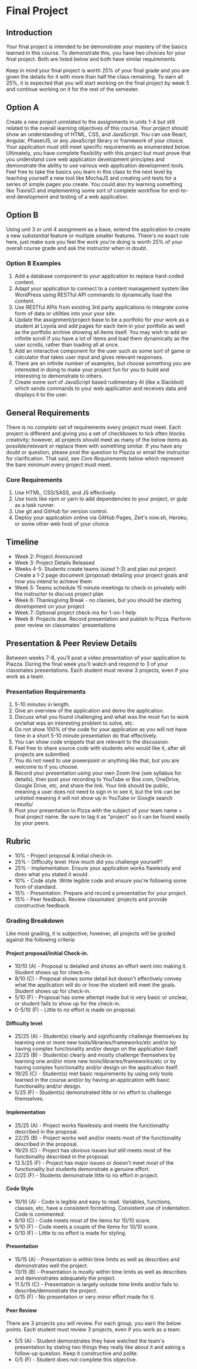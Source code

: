 # Final Project

## Introduction
Your final project is intended to be demonstrate your mastery of the basics learned in this course. To demonstrate this, you have two choices for your final project. Both are listed below and both have similar requirements. 

Keep in mind your final project is worth 25% of your final grade and you are given the details for it with more than half the class remaining. To earn all 25%, it is expected that you will start working on the final project by week 5 and continue working on it for the rest of the semester.

## Option A
Create a new project unrelated to the assignments in units 1-4 but still related to the overall learning objectives of this course. Your project should show an understanding of HTML, CSS, and JavaScript. You can use React, Angular, PhaserJS, or any JavaScript library or framework of your choice. Your application must still meet specific requirements as enumerated below. Ultimately, you have complete flexibility with this project but must prove that you understand core web application development principles and demonstrate the ability to use various web application development tools. Feel free to take the basics you learn in this class to the next level by teaching yourself a new tool like MochaJS and creating unit tests for a series of simple pages you create. You could also try learning something like TravisCI and implementing some sort of complete workflow for end-to-end development and testing of a web application.

## Option B
Using unit 3 or unit 4 assignment as a base, extend the application to create a new _substantial_ feature or multiple smaller features. There's no exact rule here, just make sure you feel the work you're doing is worth 25% of your overall course grade and ask the instructor when in doubt.

### Option B Examples

1. Add a database component to your application to replace hard-coded content. 
1. Adapt your application to connect to a content management system like WordPress using RESTful API commands to dynamically load the content. 
1. Use RESTful APIs from existing 3rd party applications to integrate some form of data or utilities into your your site.
1. Update the assignment/project-base to be a portfolio for your work as a student at Loyola and add pages for each item in your portfolio as well as the portfolio archive showing all items itself. You may wish to add an infinite scroll if you have a lot of items and load them dynamically as the user scrolls, rather than loading all at once. 
1. Add an interactive component for the user such as some sort of game or calculator that takes user input and gives relevant responses.
1. There are an infinite number of examples, but choose something _you_ are interested in doing to make your project fun for you to build and interesting to demonstrate to others.
1. Create some sort of JavaScript based rudimentary AI (like a Slackbot) which sends commands to your web application and receives data and displays it to the user.

## General Requirements
There is no _complete_ set of requirements every project must meet. Each project is different and giving you a set of checkboxes to tick often blocks creativity; however, all projects should meet as many of the below items as possible/relevant or replace them with something similar. If you have any doubt or question, please post the question to Piazza or email the instructor for clarification. That said, see _Core Requirements_ below which represent the bare _minimum_ every project must meet.

### Core Requirements
1. Use HTML, CSS/SASS, and JS effectively.
1. Use tools like npm or yarn to add dependencies to your project, or gulp as a task runner.
1. Use git and GitHub for version control.
1. Deploy your application online via GitHub Pages, Zeit's now.sh, Heroku, or some other web host of your choice.

## Timeline

* Week 2: Project Announced
* Week 3: Project Details Released
* Weeks 4-5: Students create teams (sized 1-3) and plan out project. Create a 1-2 page document (proposal) detailing your project goals and how you intend to achieve them
* Week 5: Teams schedule 15 minute meetings to check-in privately with the instructor to discuss project plan
* Week 6: Thanksgiving Break - no classes, but you should be starting development on your project
* Week 7: Optional project check-ins for 1-on-1 help
* Week 8: Projects due. Record presentation and publish to Pizza. Perform peer review on classmates' presentations 

## Presentation & Peer Review Details
Between weeks 7-8, you’ll post a video presentation of your application to Piazza. During the final week you’ll watch and respond to 3 of your classmates presentations. Each student must review 3 projects, even if you work as a team.

### Presentation Requirements

1. 5-10 minutes in length.
1. Give an overview of the application and demo the application.
1. Discuss what you found challenging and what was the most fun to work on/what was an interesting problem to solve, etc.
1. Do not show 100% of the code for your application as you will not have time in a short 5-10 minute presentation do that effectively.
1. You can show code snippets that are relevant to the discussion.
1. Feel free to share source code with students who would like it, after all projects are submitted.
1. You do not need to use powerpoint or anything like that, but you are welcome to if you choose.
1. Record your presentation using your own Zoom line (see syllabus for details), then post your recording to YouTube or Box.com, OneDrive, Google Drive, etc, and share the link. Your link should be public, meaning a user does not need to sign in to see it, but the link can be unlisted meaning it will not show up in YouTube or Google search results/
1. Post your presentation to Pizza with the subject of your team name + final project name. Be sure to tag it as "project" so it can be found easily by your peers.

## Rubric

* 10% - Project proposal & initial check-in.
* 25% - Difficulty level. How much did you challenge yourself?
* 25% - Implementation. Ensure your application works flawlessly and does what you stated it would.
* 10% - Code style. Write legible code and ensure you're following some form of standard.
* 15% - Presentation. Prepare and record a presentation for your project. 
* 15% - Peer feedback. Review classmates' projects and provide constructive feedback.

### Grading Breakdown

Like most grading, it is subjective; however, all projects will be graded against the following criteria

#### Project proposal/initial Check-in.

- 10/10 (A) - Proposal is detailed and shows an effort went into making it. Student shows up for check-in.
- 8/10 (C) - Proposal shows some detail but doesn't effectively convey what the application will do or how the student will meet the goals. Student shows up for check-in.
- 5/10 (F) - Proposal has some attempt made but is very basic or unclear, or student fails to show up for the check-in.
- 0-5/10 (F) - Little to no effort is made on proposal.

#### Difficulty level

- 25/25 (A) - Student(s) clearly and significantly challenge themselves by learning one or more new tools/libraries/frameworks/etc and/or by having complex functionality and/or design on the application itself. 
- 22/25 (B) - Student(s) clearly and mostly challenge themselves by learning one and/or more new tools/libraries/frameworks/etc or by having complex functionality and/or design on the application itself. 
- 19/25 (C) - Student(s) met basic requirements by using only tools learned in the course and/or by having an application with basic functionality and/or design.
- 5/25 (F) - Student(s) demonstrated little or no effort to challenge themselves.

#### Implementation
- 25/25 (A) - Project works flawlessly and meets the functionality described in the proposal.
- 22/25 (B) - Project works well and/or meets most of the functionality described in the proposal.
- 19/25 (C) - Project has obvious issues but still meets most of the functionality described in the proposal.
- 12.5/25 (F) - Project has major issues or doesn't meet most of the functionality but students demonstrate a genuine effort.
- 0/25 (F) - Students demonstrate little to no effort in project.

#### Code Style 
- 10/10 (A) - Code is legible and easy to read. Variables, functions, classes, etc, have a consistent formatting. Consistent use of indentation. Code is commented.
- 8/10 (C) - Code meets most of the items for 10/10 score.
- 5/10 (F) - Code meets a couple of the items for 10/10 score.
- 0/10 (F) - Little to no effort is made for styling.

#### Presentation
- 15/15 (A) - Presentation is within time limits as well as describes and demonstrates well the project.
- 13/15 (B) - Presentation is mostly within time limits as well as describes and demonstrates adequately the project.
- 11.5/15 (C) - Presentation is largely outside time limits and/or fails to describe/demonstrate the project.
- 0/15 (F) - No presentation or very minor effort made for it.

#### Peer Review
There are 3 projects you will review. For each group, you earn the below points. Each student must review 3 projects, even if you work as a team.

- 5/5 (A) - Student demonstrates they have watched the team's presentation by stating two things they really like about it and asking a follow-up question. Keep it constructive and polite.
- 0/5 (F) - Student does not complete this objective.

